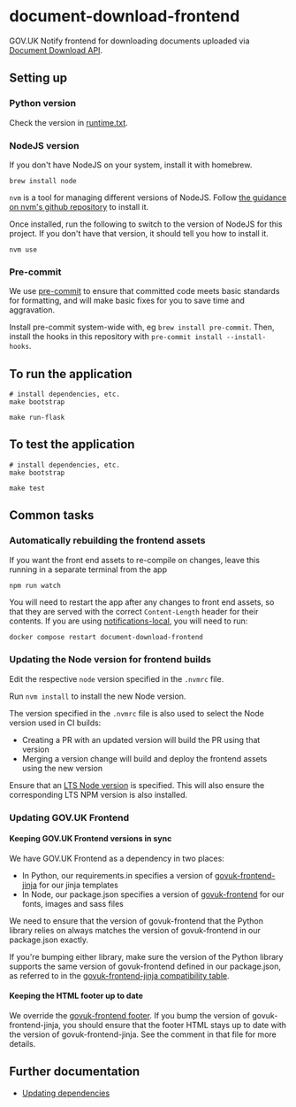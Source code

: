 # document-download-frontend

GOV.UK Notify frontend for downloading documents uploaded via [Document Download API](https://github.com/alphagov/document-download-api).

## Setting up

### Python version

Check the version in [runtime.txt](runtime.txt).

### NodeJS version

If you don't have NodeJS on your system, install it with homebrew.

```shell
brew install node
```

`nvm` is a tool for managing different versions of NodeJS. Follow [the guidance on nvm's github repository](https://github.com/nvm-sh/nvm#installing-and-updating) to install it.

Once installed, run the following to switch to the version of NodeJS for this project. If you don't
have that version, it should tell you how to install it.

```shell
nvm use
```

### Pre-commit

We use [pre-commit](https://pre-commit.com/) to ensure that committed code meets basic standards for formatting, and will make basic fixes for you to save time and aggravation.

Install pre-commit system-wide with, eg `brew install pre-commit`. Then, install the hooks in this repository with `pre-commit install --install-hooks`.

## To run the application

```shell
# install dependencies, etc.
make bootstrap

make run-flask
```

## To test the application

```shell
# install dependencies, etc.
make bootstrap

make test
```

## Common tasks

### Automatically rebuilding the frontend assets

If you want the front end assets to re-compile on changes, leave this running
in a separate terminal from the app

```shell
npm run watch
```

You will need to restart the app after any changes to front end assets, so that they are served with
the correct `Content-Length` header for their contents. If you are using
[notifications-local](https://github.com/alphagov/notifications-local), you will need to run:

```bash
docker compose restart document-download-frontend
```

### Updating the Node version for frontend builds

Edit the respective `node` version specified in the `.nvmrc` file.

Run `nvm install` to install the new Node version.

The version specified in the `.nvmrc` file is also used to select the Node version used in CI builds:

 - Creating a PR with an updated version will build the PR using that version
 - Merging a version change will build and deploy the frontend assets using the new version

Ensure that an [LTS Node version](https://nodejs.org/en/about/releases/) is specified. This will also ensure the corresponding LTS NPM version is also installed.

### Updating GOV.UK Frontend

#### Keeping GOV.UK Frontend versions in sync

We have GOV.UK Frontend as a dependency in two places:

* In Python, our requirements.in specifies a version of [govuk-frontend-jinja](https://github.com/LandRegistry/govuk-frontend-jinja) for our jinja templates
* In Node, our package.json specifies a version of [govuk-frontend](https://github.com/alphagov/govuk-frontend) for our fonts, images and sass files

We need to ensure that the version of govuk-frontend that the Python library relies on always
matches the version of govuk-frontend in our package.json exactly.

If you're bumping either library, make sure the version of the Python library supports the same version
of govuk-frontend defined in our package.json, as referred to in the
[govuk-frontend-jinja compatibility table](https://github.com/LandRegistry/govuk-frontend-jinja#compatibility).

#### Keeping the HTML footer up to date

We override the [govuk-frontend footer](./app/templates/components/footer/macro.html).
If you bump the version of govuk-frontend-jinja, you should ensure that the footer HTML stays up to date with the
version of govuk-frontend-jinja. See the comment in that file for more details.

## Further documentation

- [Updating dependencies](https://github.com/alphagov/notifications-manuals/wiki/Dependencies)
